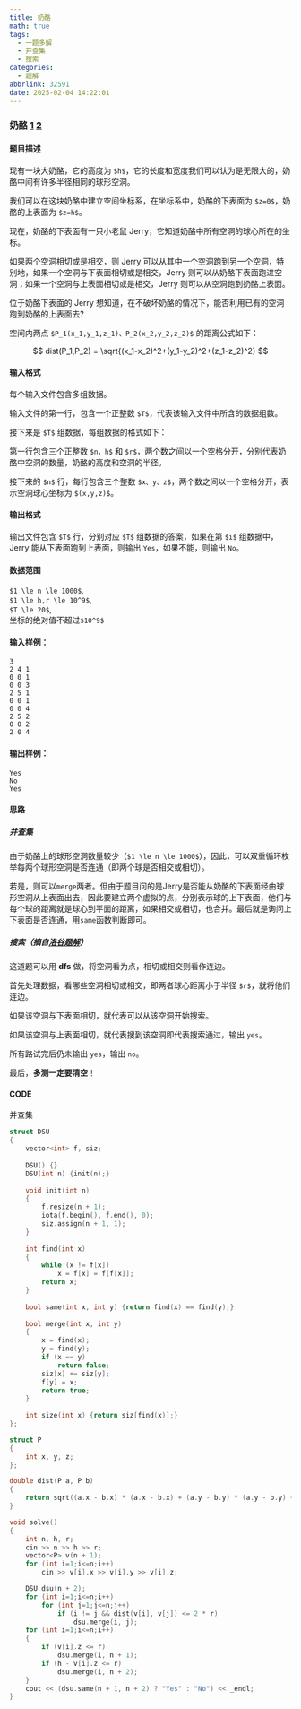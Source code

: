 ```yaml
---
title: 奶酪
math: true
tags:
  - 一题多解
  - 并查集
  - 搜索
categories:
  - 题解
abbrlink: 32591
date: 2025-02-04 14:22:01
---
```


### 奶酪    [1](https://www.acwing.com/problem/content/description/530/)	[2](https://www.luogu.com.cn/problem/P3958)

#### 题目描述

现有一块大奶酪，它的高度为 `$h$`，它的长度和宽度我们可以认为是无限大的，奶酪中间有许多半径相同的球形空洞。

我们可以在这块奶酪中建立空间坐标系，在坐标系中，奶酪的下表面为 `$z=0$`，奶酪的上表面为 `$z=h$`。 

现在，奶酪的下表面有一只小老鼠 Jerry，它知道奶酪中所有空洞的球心所在的坐标。

如果两个空洞相切或是相交，则 Jerry 可以从其中一个空洞跑到另一个空洞，特别地，如果一个空洞与下表面相切或是相交，Jerry 则可以从奶酪下表面跑进空洞；如果一个空洞与上表面相切或是相交，Jerry 则可以从空洞跑到奶酪上表面。

位于奶酪下表面的 Jerry 想知道，在不破坏奶酪的情况下，能否利用已有的空洞跑到奶酪的上表面去? 

空间内两点 `$P_1(x_1,y_1,z_1)、P_2(x_2,y_2,z_2)$` 的距离公式如下：

$$
dist(P_1,P_2) = \sqrt{(x_1-x_2)^2+(y_1-y_2)^2+(z_1-z_2)^2}
$$

#### 输入格式

每个输入文件包含多组数据。  

输入文件的第一行，包含一个正整数 `$T$`，代表该输入文件中所含的数据组数。  

接下来是 `$T$` 组数据，每组数据的格式如下：

第一行包含三个正整数 `$n，h$` 和 `$r$`，两个数之间以一个空格分开，分别代表奶酪中空洞的数量，奶酪的高度和空洞的半径。  

接下来的 `$n$` 行，每行包含三个整数 `$x、y、z$`，两个数之间以一个空格分开，表示空洞球心坐标为 `$(x,y,z)$`。

#### 输出格式

输出文件包含 `$T$` 行，分别对应 `$T$` 组数据的答案，如果在第 `$i$` 组数据中，Jerry 能从下表面跑到上表面，则输出 `Yes`，如果不能，则输出 `No`。

#### 数据范围

`$1 \le n \le 1000$`,  
`$1 \le h,r \le 10^9$`,  
`$T \le 20$`,  
坐标的绝对值不超过`$10^9$`

#### 输入样例：

```
3 
2 4 1 
0 0 1 
0 0 3 
2 5 1 
0 0 1 
0 0 4 
2 5 2 
0 0 2 
2 0 4
```

#### 输出样例：

```nginx
Yes
No
Yes
```

#### 思路

##### 并查集

由于奶酪上的球形空洞数量较少（`$1 \le n \le 1000$`），因此，可以双重循环枚举每两个球形空洞是否连通（即两个球是否相交或相切）。

若是，则可以`merge`两者。但由于题目问的是Jerry是否能从奶酪的下表面经由球形空洞从上表面出去，因此要建立两个虚拟的点，分别表示球的上下表面，他们与每个球的距离就是球心到平面的距离，如果相交或相切，也合并。最后就是询问上下表面是否连通，用`same`函数判断即可。

##### 搜索（摘自[洛谷题解](https://www.luogu.com.cn/article/9nx1jt7b)）

这道题可以用 **dfs** 做，将空洞看为点，相切或相交则看作连边。

首先处理数据，看哪些空洞相切或相交，即两者球心距离小于半径 `$r$`，就将他们连边。

如果该空洞与下表面相切，就代表可以从该空洞开始搜索。

如果该空洞与上表面相切，就代表搜到该空洞即代表搜索通过，输出 `yes`。

所有路试完后仍未输出 `yes`，输出 `no`。

最后，**多测一定要清空**！

#### CODE

并查集

```cpp
struct DSU
{
    vector<int> f, siz;
    
    DSU() {}
    DSU(int n) {init(n);}
    
    void init(int n) 
    {
        f.resize(n + 1);
        iota(f.begin(), f.end(), 0);
        siz.assign(n + 1, 1);
    }
    
    int find(int x) 
    {
        while (x != f[x])
            x = f[x] = f[f[x]];
        return x;
    }
    
    bool same(int x, int y) {return find(x) == find(y);}
    
    bool merge(int x, int y) 
    {
        x = find(x);
        y = find(y);
        if (x == y) 
            return false;
        siz[x] += siz[y];
        f[y] = x;
        return true;
    }
    
    int size(int x) {return siz[find(x)];}
};

struct P
{
    int x, y, z;
};

double dist(P a, P b)
{
    return sqrt((a.x - b.x) * (a.x - b.x) + (a.y - b.y) * (a.y - b.y) + (a.z - b.z) * (a.z - b.z));
}

void solve()
{
    int n, h, r;
    cin >> n >> h >> r;
    vector<P> v(n + 1);
    for (int i=1;i<=n;i++)
        cin >> v[i].x >> v[i].y >> v[i].z;

    DSU dsu(n + 2);
    for (int i=1;i<=n;i++)
        for (int j=1;j<=n;j++)
            if (i != j && dist(v[i], v[j]) <= 2 * r)
                dsu.merge(i, j);
    for (int i=1;i<=n;i++)
    {
        if (v[i].z <= r)
            dsu.merge(i, n + 1);
        if (h - v[i].z <= r)
            dsu.merge(i, n + 2);
    }
    cout << (dsu.same(n + 1, n + 2) ? "Yes" : "No") << _endl;
}
```

